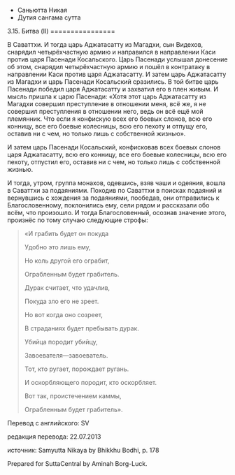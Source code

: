 









* Саньютта Никая
* Дутия сангама сутта


3\.15\. Битва \(II\)
\=\=\=\=\=\=\=\=\=\=\=\=\=\=\=\=



В Саваттхи\. И тогда царь Аджатасатту из Магадхи, сын Видехов, снарядил четырёхчастную армию и направился в направлении Каси против царя Пасенади Косальского\. Царь Пасенади услышал донесение об этом, снарядил четырёхчастную армию и пошёл в контратаку в направлении Каси против царя Аджатасатту\. И затем царь Аджатасатту из Магадхи и царь Пасенади Косальский сразились\. В той битве царь Пасенади победил царя Аджатасатту и захватил его в плен живым\. И мысль пришла к царю Пасенади: «Хотя этот царь Аджатасатту из Магадхи совершил преступление в отношении меня, всё же, я не совершил преступления в отношении него, ведь он всё ещё мой племянник\. Что если я конфискую всех его боевых слонов, всю его конницу, все его боевые колесницы, всю его пехоту и отпущу его, оставив ни с чем, но только лишь с собственной жизнью»\.


И затем царь Пасенади Косальский, конфисковав всех боевых слонов царя Аджатасатту, всю его конницу, все его боевые колесницы, всю его пехоту, отпустил его, оставив ни с чем, но только лишь с собственной жизнью\.


И тогда, утром, группа монахов, одевшись, взяв чаши и одеяния, вошла в Саваттхи за подаяниями\. Походив по Саваттхи в поисках подаяний и вернувшись с хождения за подаяниями, пообедав, они отправились к Благословенному, поклонились ему, сели рядом и рассказали обо всём, что произошло\. И тогда Благословенный, осознав значение этого, произнёс по тому случаю следующие строфы:



> «И грабить будет он покуда  
> 
> Удобно это лишь ему,  
> 
> Но коль другой его ограбит,  
> 
> Ограбленным будет грабитель\.  
> 
>   
> 
> Дурак считает, что удачлив,  
> 
> Покуда зло его не зреет\.  
> 
> Но вот когда оно созреет,  
> 
> В страданиях будет пребывать дурак\.  
> 
>   
> 
> Убийца породит убийцу,  
> 
> Завоевателя—завоеватель\.  
> 
> Тот, кто ругает, порождает ругань\.  
> 
> И оскорбляющего породит, кто оскорбляет\.  
> 
> Вот так, проистечением каммы,  
> 
> Ограбленным будет грабитель»\.



Перевод с английского: SV


редакция перевода: 22\.07\.2013


источник: Samyutta Nikaya by Bhikkhu Bodhi, p\. 178


Prepared for SuttaCentral by Aminah Borg\-Luck\.






